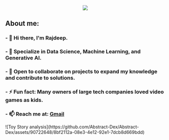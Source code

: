 <div id="header" align="center">
  <img src="https://github.com/Abstract-Dex/Abstract-Dex/assets/90722648/c8d1e2e6-61af-452b-a103-6d5c896e9db4">
</div>

<div id="head">
  <h2><b>About me: </b></h2>
</div>
<div id="bio">
  <h3>- 👋 Hi there, I'm Rajdeep. </h3>
  <h3>- 🚀 Specialize in Data Science, Machine Learning, and Generative AI. </h3>
  <h3>- 👯 Open to collaborate on projects to expand my knowledge and contribute to solutions.</h3>
  <h3>- ⚡ Fun fact: Many owners of large tech companies loved video games as kids.</h3>
  <h3> - 📫 Reach me at: <a href="mailto:basu.rajdeep2002@gmail.com">Gmail</a>
</div>
![Toy Story analysis](https://github.com/Abstract-Dex/Abstract-Dex/assets/90722648/8bf2112a-08e3-4e12-92e1-7dcb8d669bdd)
